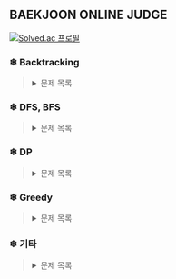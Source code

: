 
## BAEKJOON ONLINE JUDGE

[![Solved.ac
프로필](http://mazassumnida.wtf/api/mini/generate_badge?boj=sobaek2000)](https://solved.ac/sobaek2000)

### ❄ Backtracking
><details>
><summary>문제 목록</summary><br>
><table>
|  No.  |  Topics   |                                         Title                                         | Difficulty | Stack  |
| :---: | :-------: | :-----------------------------------------------------------------------------------: | :--------: | :----: |
| 1759  | 백트래킹 |  [암호 만들기](https://github.com/kim-wonjin/Problem-solving/blob/master/BOJ/Backtracking/1759.cpp)  |     G5     | c++ |
></table>
></details>

### ❄ DFS, BFS
><details>
><summary>문제 목록</summary><br>
><table>
|  No.  |  Topics   |                                         Title                                         | Difficulty | Stack  |
| :---: | :-------: | :-----------------------------------------------------------------------------------: | :--------: | :----: |
| 1260  |  DFS,BFS  | [DFS와 BFS](https://github.com/kim-wonjin/Problem-solving/blob/master/BOJ/DFS%2C%20BFS/1260.cpp) |     S2     |  C++   |
| 2667  |  DFS,BFS  | [단지번호붙이기](https://github.com/kim-wonjin/Problem-solving/blob/master/BOJ/DFS%2C%20BFS/2667.cpp) |     S1     |  C++   |
| 1012  |  DFS,BFS  | [유기농 배추](https://github.com/kim-wonjin/Problem-solving/blob/master/BOJ/DFS%2C%20BFS/1012.cpp) |     S2     |  C++   |
></table>
></details>

### ❄ DP
><details>
><summary>문제 목록</summary><br>
><table>
|  No.  |  Topics   |                                         Title                                         | Difficulty | Stack  |
| :---: | :-------: | :-----------------------------------------------------------------------------------: | :--------: | :----: |
| 2193  |    DP     |   [이친수](https://github.com/kim-wonjin/Problem-solving/blob/master/BOJ/DP/2193.cpp)    |     S3     |  C++   |
| 10844 |    DP     | [쉬운 계단](https://github.com/kim-wonjin/Problem-solving/blob/master/BOJ/DP/10844.cpp)  |     S1     |  C++   |
| 1699  |    DP     | [제곱수의 합](https://github.com/kim-wonjin/Problem-solving/blob/master/BOJ/DP/1699.cpp) |     S3     |  C++   |
| 2579  |    DP     | [계단 오르기](https://github.com/kim-wonjin/Problem-solving/blob/master/BOJ/DP/2579.cpp) |     S3     |  C++   |
| 2133  |    DP     | [타일 채우기](https://github.com/kim-wonjin/Problem-solving/blob/master/BOJ/DP/2133.cpp) |     G5     |  C++   |
| 12865 |    DP     | [평범한 배낭](https://github.com/kim-wonjin/Problem-solving/blob/master/BOJ/DP/12865.cpp) |     G5     |  C++   |
| 1915  |    DP     | [가장 큰 정사각형](https://github.com/kim-wonjin/Problem-solving/blob/master/BOJ/DP/1915.cpp) |     G4     |  C++  |
| 1106  |    DP     | [호텔](https://github.com/kim-wonjin/Problem-solving/blob/master/BOJ/1106.cpp) |     S1     |  C++  |
></table>
></details>

### ❄ Greedy
><details>
><summary>문제 목록</summary><br>
><table>
| No.  | Topics |                                        Title                                        | Difficulty | Stack |
| :--: | :----: | :---------------------------------------------------------------------------------: | :--------: | :---: |
| 1946 | Greedy | [신입 사원](https://github.com/kim-wonjin/Problem-solving/blob/master/BOJ/Greedy/1946.cpp) |     S1     |  C++  |
></table>
></details>

### ❄ 기타
><details>
><summary>문제 목록</summary><br>
><table>
|  No.  |  Topics   |                                         Title                                         | Difficulty | Stack  |
| :---: | :-------: | :-----------------------------------------------------------------------------------: | :--------: | :----: |
| 2309  |  완전 탐색  |  [일곱난쟁이](https://github.com/kim-wonjin/Problem-solving/blob/master/BOJ/기타/2309.py)  |     B2     | Python |
| 1141  |    정렬    | [접두사](https://github.com/kim-wonjin/Problem-solving/blob/master/BOJ/기타/1141.cpp) |     S2     |  C++   |
| 1074  |  분할 정복  | [Z](https://github.com/kim-wonjin/Problem-solving/blob/master/BOJ/1141.cpp) |     S1     |  C++   |
></table>
></details>
